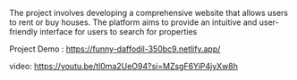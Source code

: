 The project involves developing a comprehensive website that allows users to rent or buy houses. The platform aims to provide an intuitive and user-friendly interface for users to search for properties

Project Demo : https://funny-daffodil-350bc9.netlify.app/  

video: https://youtu.be/tl0ma2UeO94?si=MZsgF6YiP4jyXw8h
